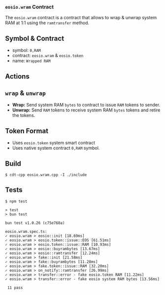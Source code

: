### `eosio.wram` Contract

The `eosio.wram` contract is a contract that allows to wrap & unwrap system RAM at 1:1 using the `ramtransfer` method.

## Symbol & Contract

- symbol: `0,RAM`
- contract: `eosio.wram` & `eosio.token`
- name: `Wrapped RAM`

## Actions

## `wrap` & `unwrap`
- **Wrap:** Send system RAM `bytes` to contract to issue `RAM` tokens to sender.
- **Unwrap:** Send `RAM` tokens to receive system RAM `bytes` tokens and retire the tokens.

## Token Format

- Uses `eosio.token` system smart contract
- Uses native system contract `0,RAM` symbol.

## Build

```
$ cdt-cpp eosio.wram.cpp -I ./include
```

## Tests

```
$ npm test

> test
> bun test

bun test v1.0.26 (c75e768a)

eosio.wram.spec.ts:
✓ eosio.wram > eosio::init [18.69ms]
✓ eosio.wram > eosio.token::issue::EOS [61.51ms]
✓ eosio.wram > eosio.token::issue::RAM [10.93ms]
✓ eosio.wram > eosio::buyrambytes [13.67ms]
✓ eosio.wram > eosio::ramtransfer [12.24ms]
✓ eosio.wram > fake::init [21.58ms]
✓ eosio.wram > fake::buyrambytes [11.28ms]
✓ eosio.wram > fake.token::issue::RAM [32.20ms]
✓ eosio.wram > on_notify::ramtransfer [26.99ms]
✓ eosio.wram > transfer::error - fake eosio.token RAM [11.22ms]
✓ eosio.wram > transfer::error - fake eosio system RAM bytes [13.56ms]

 11 pass
```